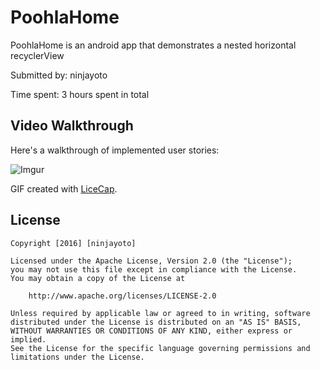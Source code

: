 # PoohlaHome

PoohlaHome is an android app that demonstrates a nested horizontal recyclerView

Submitted by: ninjayoto

Time spent: 3 hours spent in total


## Video Walkthrough 

Here's a walkthrough of implemented user stories:

![Imgur](http://i.imgur.com/tWpjh0e.gifv)

GIF created with [LiceCap](http://www.cockos.com/licecap/).

## License

    Copyright [2016] [ninjayoto]

    Licensed under the Apache License, Version 2.0 (the "License");
    you may not use this file except in compliance with the License.
    You may obtain a copy of the License at

        http://www.apache.org/licenses/LICENSE-2.0

    Unless required by applicable law or agreed to in writing, software
    distributed under the License is distributed on an "AS IS" BASIS,
    WITHOUT WARRANTIES OR CONDITIONS OF ANY KIND, either express or implied.
    See the License for the specific language governing permissions and
    limitations under the License.


